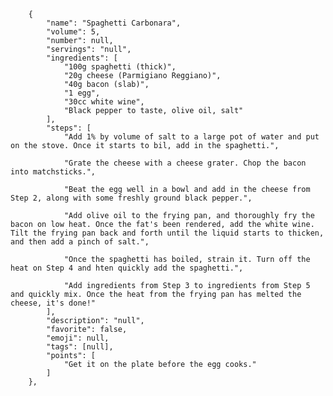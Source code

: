         {
            "name": "Spaghetti Carbonara",
            "volume": 5,
            "number": null,
            "servings": "null",
            "ingredients": [
                "100g spaghetti (thick)",
                "20g cheese (Parmigiano Reggiano)",
                "40g bacon (slab)",
                "1 egg",
                "30cc white wine",
                "Black pepper to taste, olive oil, salt"
            ],
            "steps": [
                "Add 1% by volume of salt to a large pot of water and put on the stove. Once it starts to bil, add in the spaghetti.",

                "Grate the cheese with a cheese grater. Chop the bacon into matchsticks.",

                "Beat the egg well in a bowl and add in the cheese from Step 2, along with some freshly ground black pepper.",

                "Add olive oil to the frying pan, and thoroughly fry the bacon on low heat. Once the fat's been rendered, add the white wine. Tilt the frying pan back and forth until the liquid starts to thicken, and then add a pinch of salt.",

                "Once the spaghetti has boiled, strain it. Turn off the heat on Step 4 and hten quickly add the spaghetti.",

                "Add ingredients from Step 3 to ingredients from Step 5 and quickly mix. Once the heat from the frying pan has melted the cheese, it's done!"
            ],
            "description": "null",
            "favorite": false,
            "emoji": null,
            "tags": [null],
            "points": [
                "Get it on the plate before the egg cooks."
            ]
        },